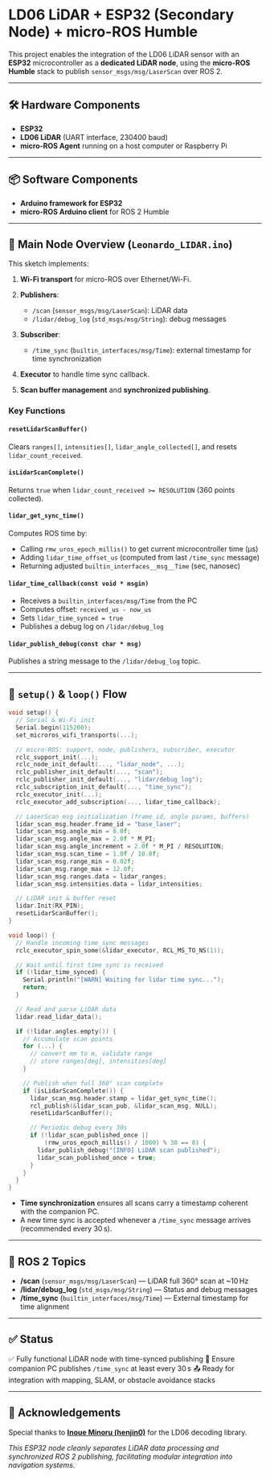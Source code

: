 # LD06 LiDAR + ESP32 (Secondary Node) + micro-ROS Humble

This project enables the integration of the LD06 LiDAR sensor with an **ESP32** microcontroller as a **dedicated LiDAR node**, using the **micro-ROS Humble** stack to publish `sensor_msgs/msg/LaserScan` over ROS 2.

---

## 🛠️ Hardware Components

* **ESP32** 
* **LD06 LiDAR** (UART interface, 230400 baud)
* **micro-ROS Agent** running on a host computer or Raspberry Pi

---

## 📦 Software Components

* **Arduino framework for ESP32**
* **micro-ROS Arduino client** for ROS 2 Humble

---
## 🚀 Main Node Overview (`Leonardo_LIDAR.ino`)

This sketch implements:

1. **Wi-Fi transport** for micro-ROS over Ethernet/Wi-Fi.
2. **Publishers**:

   * `/scan` (`sensor_msgs/msg/LaserScan`): LiDAR data
   * `/lidar/debug_log` (`std_msgs/msg/String`): debug messages
3. **Subscriber**:

   * `/time_sync` (`builtin_interfaces/msg/Time`): external timestamp for time synchronization
4. **Executor** to handle time sync callback.
5. **Scan buffer management** and **synchronized publishing**.

### Key Functions

#### `resetLidarScanBuffer()`

Clears `ranges[]`, `intensities[]`, `lidar_angle_collected[]`, and resets `lidar_count_received`.

#### `isLidarScanComplete()`

Returns `true` when `lidar_count_received >= RESOLUTION` (360 points collected).

#### `lidar_get_sync_time()`

Computes ROS time by:

* Calling `rmw_uros_epoch_millis()` to get current microcontroller time (μs)
* Adding `lidar_time_offset_us` (computed from last `/time_sync` message)
* Returning adjusted `builtin_interfaces__msg__Time` (sec, nanosec)

#### `lidar_time_callback(const void * msgin)`

* Receives a `builtin_interfaces/msg/Time` from the PC
* Computes offset: `received_us - now_us`
* Sets `lidar_time_synced = true`
* Publishes a debug log on `/lidar/debug_log`

#### `lidar_publish_debug(const char * msg)`

Publishes a string message to the `/lidar/debug_log` topic.

---

## 🔄 `setup()` & `loop()` Flow

```cpp
void setup() {
  // Serial & Wi-Fi init
  Serial.begin(115200);
  set_microros_wifi_transports(...);

  // micro-ROS: support, node, publishers, subscriber, executor
  rclc_support_init(...);
  rclc_node_init_default(..., "lidar_node", ...);
  rclc_publisher_init_default(..., "scan");
  rclc_publisher_init_default(..., "lidar/debug_log");
  rclc_subscription_init_default(..., "time_sync");
  rclc_executor_init(...);
  rclc_executor_add_subscription(..., lidar_time_callback);

  // LaserScan msg initialization (frame_id, angle params, buffers)
  lidar_scan_msg.header.frame_id = "base_laser";
  lidar_scan_msg.angle_min = 0.0f;
  lidar_scan_msg.angle_max = 2.0f * M_PI;
  lidar_scan_msg.angle_increment = 2.0f * M_PI / RESOLUTION;
  lidar_scan_msg.scan_time = 1.0f / 10.0f;
  lidar_scan_msg.range_min = 0.02f;
  lidar_scan_msg.range_max = 12.0f;
  lidar_scan_msg.ranges.data = lidar_ranges;
  lidar_scan_msg.intensities.data = lidar_intensities;

  // LiDAR init & buffer reset
  lidar.Init(RX_PIN);
  resetLidarScanBuffer();
}

void loop() {
  // Handle incoming time_sync messages
  rclc_executor_spin_some(&lidar_executor, RCL_MS_TO_NS(1));

  // Wait until first time sync is received
  if (!lidar_time_synced) {
    Serial.println("[WARN] Waiting for lidar time sync...");
    return;
  }

  // Read and parse LiDAR data
  lidar.read_lidar_data();

  if (!lidar.angles.empty()) {
    // Accumulate scan points
    for (...) {
      // convert mm to m, validate range
      // store ranges[deg], intensities[deg]
    }

    // Publish when full 360° scan complete
    if (isLidarScanComplete()) {
      lidar_scan_msg.header.stamp = lidar_get_sync_time();
      rcl_publish(&lidar_scan_pub, &lidar_scan_msg, NULL);
      resetLidarScanBuffer();

      // Periodic debug every 30s
      if (!lidar_scan_published_once ||
          (rmw_uros_epoch_millis() / 1000) % 30 == 0) {
        lidar_publish_debug("[INFO] LiDAR scan published");
        lidar_scan_published_once = true;
      }
    }
  }
}
```

* **Time synchronization** ensures all scans carry a timestamp coherent with the companion PC.
* A new time sync is accepted whenever a `/time_sync` message arrives (recommended every 30 s).

---

## 📡 ROS 2 Topics

* **/scan** (`sensor_msgs/msg/LaserScan`) — LiDAR full 360° scan at \~10 Hz
* **/lidar/debug\_log** (`std_msgs/msg/String`) — Status and debug messages
* **/time\_sync** (`builtin_interfaces/msg/Time`) — External timestamp for time alignment

---

## ✅ Status

✅ Fully functional LiDAR node with time-synced publishing
🚧 Ensure companion PC publishes `/time_sync` at least every 30 s
📤 Ready for integration with mapping, SLAM, or obstacle avoidance stacks

---

## 🙏 Acknowledgements

Special thanks to [**Inoue Minoru (henjin0)**](https://github.com/henjin0/Lidar_LD06_for_Arduino) for the LD06 decoding library.

*This ESP32 node cleanly separates LiDAR data processing and synchronized ROS 2 publishing, facilitating modular integration into navigation systems.*

